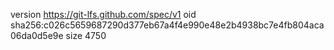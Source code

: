 version https://git-lfs.github.com/spec/v1
oid sha256:c026c5659687290d377eb67a4f4e990e48e2b4938bc7e4fb804aca06da0d5e9e
size 4750
